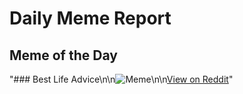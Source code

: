 # Daily Meme Report

## Meme of the Day
"### Best Life Advice\n\n![Meme](https://i.redd.it/3mxow4k9xvue1.png)\n\n[View on Reddit](https://redd.it/1jzd89g)"
